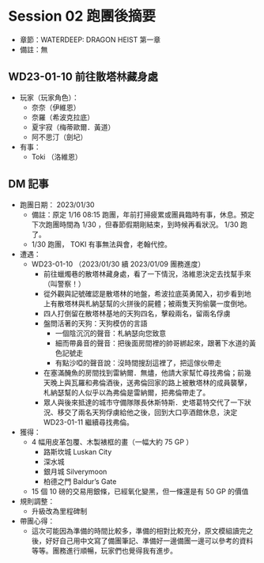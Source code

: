 # Session 02 跑團後摘要

- 章節：WATERDEEP: DRAGON HEIST 第一章
- 備註：無

## WD23-01-10 前往散塔林藏身處

- 玩家（玩家角色）：
  - 奈奈（伊維恩）
  - 奈羅（希波克拉底）
  - 夏宇寂（梅蒂歐爾．黃道）
  - 阿不思汀（劍圮）
- 有事：
  - Toki （洛維恩）

## DM 記事

- 跑團日期： 2023/01/30
  - 備註：原定 1/16 08:15 跑團，年前打掃疲累或團員臨時有事，休息。預定下次跑團時間為 1/30 ，但春節假期剛結束，到時候再看狀況。 1/30 跑了。
  - 1/30 跑團， TOKI 有事無法與會，老翰代控。
- 遭遇：
  - WD23-01-10 （2023/01/30 續 2023/01/09 團務進度）
    - 前往蠟燭巷的散塔林藏身處，看了一下情況，洛維恩決定去找幫手來（叫警察！）
    - 從外觀與記號確認是散塔林的地盤，希波拉底英勇闖入，初步看到地上有散塔林與札納瑟幫的火拼後的屍體；被兩隻天狗偷襲一度倒地。
    - 四人打倒留在散塔林基地的天狗四名，擊殺兩名，留兩名俘虜
    - 盤問活著的天狗：天狗模仿的言語
      - 一個陰沉沉的聲音：札納瑟向您致意
      - 細而帶鼻音的聲音：把後面房間裡的帥哥綁起來，跟著下水道的黃色記號走
      - 有點沙啞的聲音說：沒時間搜刮這裡了，把這傢伙帶走
    - 在塞滿醃魚的房間找到雷納爾．無燼，他請大家幫忙尋找弗倫；前幾天晚上與瓦羅和弗倫酒後，送弗倫回家的路上被散塔林的成員襲擊，札納瑟幫的人似乎以為弗倫是雷納爾，把弗倫帶走了。
    - 眾人與後來抵達的城市守備隊隊長休斯特斯．史塔葛特交代了一下狀況、移交了兩名天狗俘虜給他之後，回到大口亭酒館休息，決定 WD23-01-11 繼續尋找弗倫。
- 獲得：
  - 4 幅用皮革包覆、木製裱框的畫（一幅大約 75 GP ）
    - 路斯坎城 Luskan City
    - 深水城
    - 銀月城 Silverymoon
    - 柏德之門 Baldur’s Gate
  - 15 個 10 磅的交易用銀條，已經氧化變黑，但一條還是有 50 GP 的價值
- 規則調整：
  - 升級改為里程碑制
- 帶團心得：
  - 這次可能因為準備的時間比較多，準備的相對比較充分，原文模組讀完之後，好好自己用中文寫了備團筆記、準備好一邊備團一邊可以參考的資料等等。團務進行順暢，玩家們也覺得我有進步。
